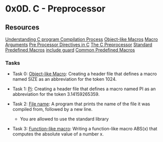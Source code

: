# 0x0D. C - Preprocessor
## Resources

[Understanding C program Compilation Process](https://www.youtube.com/watch?v=eW5he5uFBNM)
[Object-like Macros](https://gcc.gnu.org/onlinedocs/gcc-5.1.0/cpp/Object-like-Macros.html#Object-like-Macros)
[Macro Arguments](https://gcc.gnu.org/onlinedocs/gcc-5.1.0/cpp/Macro-Arguments.html#Macro-Arguments)
[Pre Processor Directives in C](https://www.youtube.com/watch?v=X6HiYbY3Uak)
[The C Preprocessor](https://www.cprogramming.com/tutorial/cpreprocessor.html)
[Standard Predefined Macros](https://gcc.gnu.org/onlinedocs/gcc-5.1.0/cpp/Standard-Predefined-Macros.html#Standard-Predefined-Macros)
[include guard](https://en.wikipedia.org/wiki/Include_guard)
[Common Predefined Macros](https://gcc.gnu.org/onlinedocs/gcc-5.1.0/cpp/Common-Predefined-Macros.html#Common-Predefined-Macros)

### Tasks
+ Task 0: [Object-like Macro](): Creating a header file that defines a macro named SIZE as an abbreviation for the token 1024.
+ Task 1: [Pi](): Creating a header file that defines a macro named PI as an abbreviation for the token 3.14159265359.
+ Task 2: [File name](): A program that prints the name of the file it was compiled from, followed by a new line.

	+ You are allowed to use the standard library
+ Task 3: [Function-like macro](): Writing a function-like macro ABS(x) that computes the absolute value of a number x.
